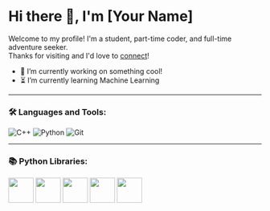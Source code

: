 # Hi there 👋, I'm [Your Name]

Welcome to my profile! I'm a student, part-time coder, and full-time adventure seeker.  
Thanks for visiting and I'd love to [connect](https://your-link.com)!

- 🚀 I’m currently working on something cool!
- ⏳ I’m currently learning Machine Learning

---

### 🛠️ Languages and Tools:
![C++](https://img.shields.io/badge/C++-00599C?style=for-the-badge&logo=cplusplus&logoColor=white)
![Python](https://img.shields.io/badge/Python-3776AB?style=for-the-badge&logo=python&logoColor=white)
![Git](https://img.shields.io/badge/Git-F05032?style=for-the-badge&logo=git&logoColor=white)

---

### 📚 Python Libraries:
<img src="https://cdn.jsdelivr.net/gh/devicons/devicon/icons/python/python-original.svg" height="50"/>  
<img src="https://cdn.jsdelivr.net/gh/devicons/devicon/icons/pandas/pandas-original.svg" height="50"/>  
<img src="https://cdn.jsdelivr.net/gh/devicons/devicon/icons/numpy/numpy-original.svg" height="50"/>  
<img src="https://cdn.jsdelivr.net/gh/devicons/devicon/icons/matplotlib/matplotlib-original.svg" height="50"/>  
<img src="https://cdn.jsdelivr.net/gh/devicons/devicon/icons/seaborn/seaborn-original.svg" height="50"/>  
